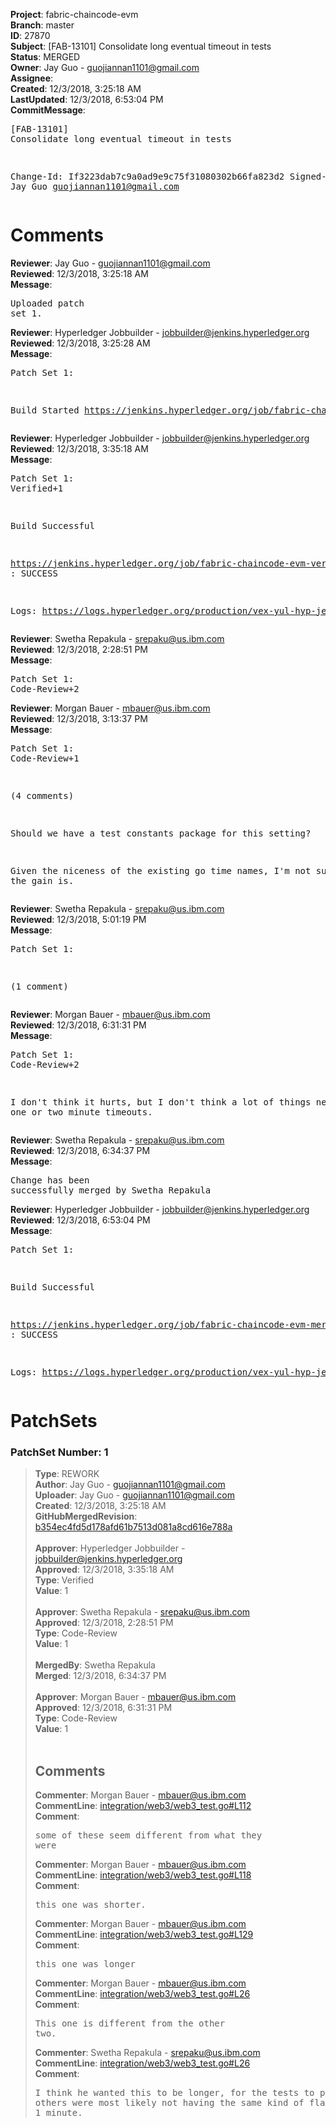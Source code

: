 <strong>Project</strong>: fabric-chaincode-evm<br><strong>Branch</strong>: master<br><strong>ID</strong>: 27870<br><strong>Subject</strong>: [FAB-13101] Consolidate long eventual timeout in tests<br><strong>Status</strong>: MERGED<br><strong>Owner</strong>: Jay Guo - guojiannan1101@gmail.com<br><strong>Assignee</strong>:<br><strong>Created</strong>: 12/3/2018, 3:25:18 AM<br><strong>LastUpdated</strong>: 12/3/2018, 6:53:04 PM<br><strong>CommitMessage</strong>:<br><pre>[FAB-13101] Consolidate long eventual timeout in tests

Change-Id: If3223dab7c9a0ad9e9c75f31080302b66fa823d2
Signed-off-by: Jay Guo <guojiannan1101@gmail.com>
</pre><h1>Comments</h1><strong>Reviewer</strong>: Jay Guo - guojiannan1101@gmail.com<br><strong>Reviewed</strong>: 12/3/2018, 3:25:18 AM<br><strong>Message</strong>: <pre>Uploaded patch set 1.</pre><strong>Reviewer</strong>: Hyperledger Jobbuilder - jobbuilder@jenkins.hyperledger.org<br><strong>Reviewed</strong>: 12/3/2018, 3:25:28 AM<br><strong>Message</strong>: <pre>Patch Set 1:

Build Started https://jenkins.hyperledger.org/job/fabric-chaincode-evm-verify-master-x86_64/298/</pre><strong>Reviewer</strong>: Hyperledger Jobbuilder - jobbuilder@jenkins.hyperledger.org<br><strong>Reviewed</strong>: 12/3/2018, 3:35:18 AM<br><strong>Message</strong>: <pre>Patch Set 1: Verified+1

Build Successful 

https://jenkins.hyperledger.org/job/fabric-chaincode-evm-verify-master-x86_64/298/ : SUCCESS

Logs: https://logs.hyperledger.org/production/vex-yul-hyp-jenkins-3/fabric-chaincode-evm-verify-master-x86_64/298</pre><strong>Reviewer</strong>: Swetha Repakula - srepaku@us.ibm.com<br><strong>Reviewed</strong>: 12/3/2018, 2:28:51 PM<br><strong>Message</strong>: <pre>Patch Set 1: Code-Review+2</pre><strong>Reviewer</strong>: Morgan Bauer - mbauer@us.ibm.com<br><strong>Reviewed</strong>: 12/3/2018, 3:13:37 PM<br><strong>Message</strong>: <pre>Patch Set 1: Code-Review+1

(4 comments)

Should we have a test constants package for this setting? 

Given the niceness of the existing go time names, I'm not sure what the gain is.</pre><strong>Reviewer</strong>: Swetha Repakula - srepaku@us.ibm.com<br><strong>Reviewed</strong>: 12/3/2018, 5:01:19 PM<br><strong>Message</strong>: <pre>Patch Set 1:

(1 comment)</pre><strong>Reviewer</strong>: Morgan Bauer - mbauer@us.ibm.com<br><strong>Reviewed</strong>: 12/3/2018, 6:31:31 PM<br><strong>Message</strong>: <pre>Patch Set 1: Code-Review+2

I don't think it hurts, but I don't think a lot of things need to be one or two minute timeouts.</pre><strong>Reviewer</strong>: Swetha Repakula - srepaku@us.ibm.com<br><strong>Reviewed</strong>: 12/3/2018, 6:34:37 PM<br><strong>Message</strong>: <pre>Change has been successfully merged by Swetha Repakula</pre><strong>Reviewer</strong>: Hyperledger Jobbuilder - jobbuilder@jenkins.hyperledger.org<br><strong>Reviewed</strong>: 12/3/2018, 6:53:04 PM<br><strong>Message</strong>: <pre>Patch Set 1:

Build Successful 

https://jenkins.hyperledger.org/job/fabric-chaincode-evm-merge-master-x86_64/35/ : SUCCESS

Logs: https://logs.hyperledger.org/production/vex-yul-hyp-jenkins-3/fabric-chaincode-evm-merge-master-x86_64/35</pre><h1>PatchSets</h1><h3>PatchSet Number: 1</h3><blockquote><strong>Type</strong>: REWORK<br><strong>Author</strong>: Jay Guo - guojiannan1101@gmail.com<br><strong>Uploader</strong>: Jay Guo - guojiannan1101@gmail.com<br><strong>Created</strong>: 12/3/2018, 3:25:18 AM<br><strong>GitHubMergedRevision</strong>: [b354ec4fd5d178afd61b7513d081a8cd616e788a](https://github.com/hyperledger-gerrit-archive/fabric-chaincode-evm/commit/b354ec4fd5d178afd61b7513d081a8cd616e788a)<br><br><strong>Approver</strong>: Hyperledger Jobbuilder - jobbuilder@jenkins.hyperledger.org<br><strong>Approved</strong>: 12/3/2018, 3:35:18 AM<br><strong>Type</strong>: Verified<br><strong>Value</strong>: 1<br><br><strong>Approver</strong>: Swetha Repakula - srepaku@us.ibm.com<br><strong>Approved</strong>: 12/3/2018, 2:28:51 PM<br><strong>Type</strong>: Code-Review<br><strong>Value</strong>: 1<br><br><strong>MergedBy</strong>: Swetha Repakula<br><strong>Merged</strong>: 12/3/2018, 6:34:37 PM<br><br><strong>Approver</strong>: Morgan Bauer - mbauer@us.ibm.com<br><strong>Approved</strong>: 12/3/2018, 6:31:31 PM<br><strong>Type</strong>: Code-Review<br><strong>Value</strong>: 1<br><br><h2>Comments</h2><strong>Commenter</strong>: Morgan Bauer - mbauer@us.ibm.com<br><strong>CommentLine</strong>: [integration/web3/web3_test.go#L112](https://github.com/hyperledger-gerrit-archive/fabric-chaincode-evm/blob/b354ec4fd5d178afd61b7513d081a8cd616e788a/integration/web3/web3_test.go#L112)<br><strong>Comment</strong>: <pre>some of these seem different from what they were</pre><strong>Commenter</strong>: Morgan Bauer - mbauer@us.ibm.com<br><strong>CommentLine</strong>: [integration/web3/web3_test.go#L118](https://github.com/hyperledger-gerrit-archive/fabric-chaincode-evm/blob/b354ec4fd5d178afd61b7513d081a8cd616e788a/integration/web3/web3_test.go#L118)<br><strong>Comment</strong>: <pre>this one was shorter.</pre><strong>Commenter</strong>: Morgan Bauer - mbauer@us.ibm.com<br><strong>CommentLine</strong>: [integration/web3/web3_test.go#L129](https://github.com/hyperledger-gerrit-archive/fabric-chaincode-evm/blob/b354ec4fd5d178afd61b7513d081a8cd616e788a/integration/web3/web3_test.go#L129)<br><strong>Comment</strong>: <pre>this one was longer</pre><strong>Commenter</strong>: Morgan Bauer - mbauer@us.ibm.com<br><strong>CommentLine</strong>: [integration/web3/web3_test.go#L26](https://github.com/hyperledger-gerrit-archive/fabric-chaincode-evm/blob/b354ec4fd5d178afd61b7513d081a8cd616e788a/integration/web3/web3_test.go#L26)<br><strong>Comment</strong>: <pre>This one is different from the other two.</pre><strong>Commenter</strong>: Swetha Repakula - srepaku@us.ibm.com<br><strong>CommentLine</strong>: [integration/web3/web3_test.go#L26](https://github.com/hyperledger-gerrit-archive/fabric-chaincode-evm/blob/b354ec4fd5d178afd61b7513d081a8cd616e788a/integration/web3/web3_test.go#L26)<br><strong>Comment</strong>: <pre>I think he wanted this to be longer, for the tests to pass. The others were most likely not having the same kind of flakiness with just 1 minute.</pre></blockquote>